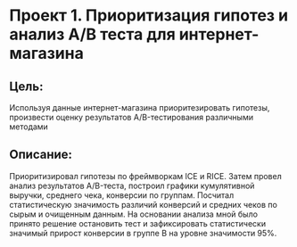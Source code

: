 # Проект 1. Приоритизация гипотез и анализ A/B теста для интернет-магазина
## Цель: 
Используя данные интернет-магазина приоритезировать гипотезы, произвести оценку результатов A/B-тестирования различными методами
## Описание: 
Приоритизировал гипотезы по фреймворкам ICE и RICE. Затем провел анализ результатов A/B-теста, построил графики кумулятивной выручки, среднего чека, конверсии по группам. Посчитал статистическую значимость различий конверсий и средних чеков по сырым и очищенным данным. На основании анализа мной было принято решение остановить тест и зафиксировать статистически значимый прирост конверсии в группе B на уровне значимости 95%.
